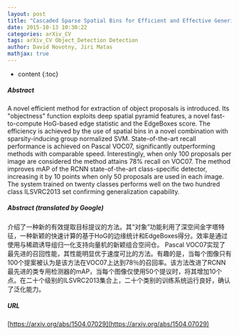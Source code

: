 ```yaml
---
layout: post
title: "Cascaded Sparse Spatial Bins for Efficient and Effective Generic Object Detection"
date: 2015-10-13 10:30:22
categories: arXiv_CV
tags: arXiv_CV Object_Detection Detection
author: David Novotny, Jiri Matas
mathjax: true
---
```


* content
{:toc}

##### Abstract
A novel efficient method for extraction of object proposals is introduced. Its "objectness" function exploits deep spatial pyramid features, a novel fast-to-compute HoG-based edge statistic and the EdgeBoxes score. The efficiency is achieved by the use of spatial bins in a novel combination with sparsity-inducing group normalized SVM. State-of-the-art recall performance is achieved on Pascal VOC07, significantly outperforming methods with comparable speed. Interestingly, when only 100 proposals per image are considered the method attains 78% recall on VOC07. The method improves mAP of the RCNN state-of-the-art class-specific detector, increasing it by 10 points when only 50 proposals are used in each image. The system trained on twenty classes performs well on the two hundred class ILSVRC2013 set confirming generalization capability.

##### Abstract (translated by Google)
介绍了一种新的有效提取目标提议的方法。其“对象”功能利用了深空间金字塔特征，一种新颖的快速计算的基于HoG的边缘统计和EdgeBoxes得分。效率是通过使用与稀疏诱导组归一化支持向量机的新颖组合空间仓。 Pascal VOC07实现了最先进的召回性能，其性能明显优于速度可比的方法。有趣的是，当每个图像只有100个提案被认为是该方法在VOC07上达到78％的召回率。该方法改进了RCNN最先进的类专用检测器的mAP，当每个图像仅使用50个提议时，将其增加10个点。在二十个级别的ILSVRC2013集合上，二十个类别的训练系统运行良好，确认了泛化能力。

##### URL
[https://arxiv.org/abs/1504.07029](https://arxiv.org/abs/1504.07029)

